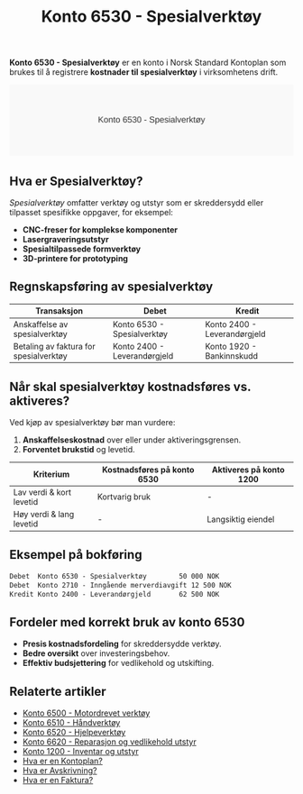 ﻿---
title: "Konto 6530 - Spesialverktøy"
seoTitle: "6530-spesialverktoy"
description: '**Konto 6530 - Spesialverktøy** er en konto i Norsk Standard Kontoplan som brukes til å registrere **kostnader til spesialverktøy** i virksomhetens drift.'
---

**Konto 6530 - Spesialverktøy** er en konto i Norsk Standard Kontoplan som brukes til å registrere **kostnader til spesialverktøy** i virksomhetens drift.

![Illustrasjon av konto 6530 Spesialverktøy](6530-spesialverktoy-image.svg)

## Hva er Spesialverktøy?

*Spesialverktøy* omfatter verktøy og utstyr som er skreddersydd eller tilpasset spesifikke oppgaver, for eksempel:

* **CNC-freser for komplekse komponenter**
* **Lasergraveringsutstyr**
* **Spesialtilpassede formverktøy**
* **3D-printere for prototyping**

## Regnskapsføring av spesialverktøy

| Transaksjon                            | Debet                      | Kredit                       |
|----------------------------------------|----------------------------|------------------------------|
| Anskaffelse av spesialverktøy          | Konto 6530 - Spesialverktøy| Konto 2400 - Leverandørgjeld |
| Betaling av faktura for spesialverktøy | Konto 2400 - Leverandørgjeld| Konto 1920 - Bankinnskudd    |

## Når skal spesialverktøy kostnadsføres vs. aktiveres?

Ved kjøp av spesialverktøy bør man vurdere:

1. **Anskaffelseskostnad** over eller under aktiveringsgrensen.
2. **Forventet brukstid** og levetid.

| Kriterium                 | Kostnadsføres på konto 6530    | Aktiveres på konto 1200            |
|---------------------------|--------------------------------|------------------------------------|
| Lav verdi & kort levetid  | Kortvarig bruk                  | -                                  |
| Høy verdi & lang levetid  | -                               | Langsiktig eiendel                 |

## Eksempel på bokføring

```text
Debet  Konto 6530 - Spesialverktøy        50 000 NOK
Debet  Konto 2710 - Inngående merverdiavgift 12 500 NOK
Kredit Konto 2400 - Leverandørgjeld       62 500 NOK
```

## Fordeler med korrekt bruk av konto 6530

* **Presis kostnadsfordeling** for skreddersydde verktøy.
* **Bedre oversikt** over investeringsbehov.
* **Effektiv budsjettering** for vedlikehold og utskifting.

## Relaterte artikler

* [Konto 6500 - Motordrevet verktøy](/blogs/kontoplan/6500-motordrevet-verktoy "Konto 6500 - Motordrevet verktøy")
* [Konto 6510 - Håndverktøy](/blogs/kontoplan/6510-handverktoy "Konto 6510 - Håndverktøy")
* [Konto 6520 - Hjelpeverktøy](/blogs/kontoplan/6520-hjelpeverktoy "Konto 6520 - Hjelpeverktøy")
* [Konto 6620 - Reparasjon og vedlikehold utstyr](/blogs/kontoplan/6620-reparasjon-og-vedlikehold-utstyr "Konto 6620 - Reparasjon og vedlikehold utstyr")
* [Konto 1200 - Inventar og utstyr](/blogs/kontoplan/1200-inventar-og-utstyr "Konto 1200 - Inventar og utstyr")
* [Hva er en Kontoplan?](/blogs/regnskap/hva-er-kontoplan "Hva er en Kontoplan? Komplett Guide til Kontoplaner i Norsk Regnskap")
* [Hva er Avskrivning?](/blogs/regnskap/hva-er-avskrivning "Hva er Avskrivning i Regnskap? Metoder, Beregning og Praktiske Eksempler")
* [Hva er en Faktura?](/blogs/regnskap/hva-er-en-faktura "Hva er en Faktura? En Guide til Norske Fakturakrav")






